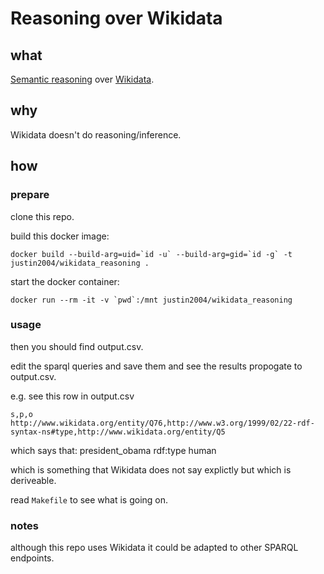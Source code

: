# Reasoning over Wikidata


## what

[Semantic reasoning](https://en.wikipedia.org/wiki/Semantic_reasoner) over [Wikidata](https://www.wikidata.org/).


## why

Wikidata doesn't do reasoning/inference.


## how

### prepare

clone this repo.

build this docker image:

```
docker build --build-arg=uid=`id -u` --build-arg=gid=`id -g` -t justin2004/wikidata_reasoning .
```

start the docker container:

```
docker run --rm -it -v `pwd`:/mnt justin2004/wikidata_reasoning
```


### usage


then you should find output.csv.

edit the sparql queries and save them and see the results propogate to output.csv.

e.g.
see this row in output.csv
```
s,p,o
http://www.wikidata.org/entity/Q76,http://www.w3.org/1999/02/22-rdf-syntax-ns#type,http://www.wikidata.org/entity/Q5
```
which says that:
president_obama rdf:type human

which is something that Wikidata does not say explictly but which is deriveable.

read `Makefile` to see what is going on.


### notes

although this repo uses Wikidata it could be adapted to other SPARQL endpoints.
